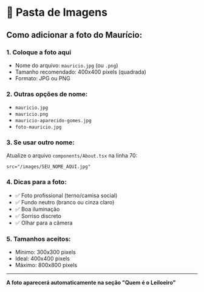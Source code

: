 # 📸 Pasta de Imagens

## Como adicionar a foto do Maurício:

### 1. **Coloque a foto aqui**
- Nome do arquivo: `mauricio.jpg` (ou `.png`)
- Tamanho recomendado: 400x400 pixels (quadrada)
- Formato: JPG ou PNG

### 2. **Outras opções de nome:**
- `mauricio.jpg`
- `mauricio.png` 
- `mauricio-aparecido-gomes.jpg`
- `foto-mauricio.jpg`

### 3. **Se usar outro nome:**
Atualize o arquivo `components/About.tsx` na linha 70:
```tsx
src="/images/SEU_NOME_AQUI.jpg"
```

### 4. **Dicas para a foto:**
- ✅ Foto profissional (terno/camisa social)
- ✅ Fundo neutro (branco ou cinza claro)
- ✅ Boa iluminação
- ✅ Sorriso discreto
- ✅ Olhar para a câmera

### 5. **Tamanhos aceitos:**
- Mínimo: 300x300 pixels
- Ideal: 400x400 pixels
- Máximo: 800x800 pixels

---
**A foto aparecerá automaticamente na seção "Quem é o Leiloeiro"**
